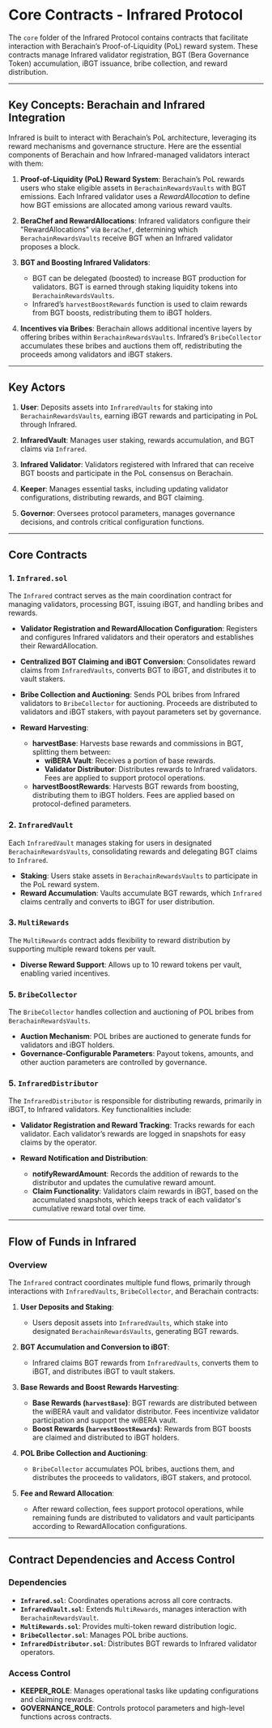 # Core Contracts - Infrared Protocol

The `core` folder of the Infrared Protocol contains contracts that facilitate interaction with Berachain’s Proof-of-Liquidity (PoL) reward system. These contracts manage Infrared validator registration, BGT (Bera Governance Token) accumulation, iBGT issuance, bribe collection, and reward distribution.

---

## Key Concepts: Berachain and Infrared Integration

Infrared is built to interact with Berachain’s PoL architecture, leveraging its reward mechanisms and governance structure. Here are the essential components of Berachain and how Infrared-managed validators interact with them:

1. **Proof-of-Liquidity (PoL) Reward System**: Berachain’s PoL rewards users who stake eligible assets in `BerachainRewardsVaults` with BGT emissions. Each Infrared validator uses a *RewardAllocation* to define how BGT emissions are allocated among various reward vaults.

2. **BeraChef and RewardAllocations**: Infrared validators configure their "RewardAllocations" via `BeraChef`, determining which `BerachainRewardsVaults` receive BGT when an Infrared validator proposes a block.

3. **BGT and Boosting Infrared Validators**: 
   - BGT can be delegated (boosted) to increase BGT production for validators. BGT is earned through staking liquidity tokens into `BerachainRewardsVaults`.
   - Infrared’s `harvestBoostRewards` function is used to claim rewards from BGT boosts, redistributing them to iBGT holders.

4. **Incentives via Bribes**: Berachain allows additional incentive layers by offering bribes within `BerachainRewardsVaults`. Infrared’s `BribeCollector` accumulates these bribes and auctions them off, redistributing the proceeds among validators and iBGT stakers.

---

## Key Actors

1. **User**: Deposits assets into `InfraredVaults` for staking into `BerachainRewardsVaults`, earning iBGT rewards and participating in PoL through Infrared.

2. **InfraredVault**: Manages user staking, rewards accumulation, and BGT claims via `Infrared`.

3. **Infrared Validator**: Validators registered with Infrared that can receive BGT boosts and participate in the PoL consensus on Berachain.

4. **Keeper**: Manages essential tasks, including updating validator configurations, distributing rewards, and BGT claiming.

5. **Governor**: Oversees protocol parameters, manages governance decisions, and controls critical configuration functions.

---

## Core Contracts

### 1. `Infrared.sol`

The `Infrared` contract serves as the main coordination contract for managing validators, processing BGT, issuing iBGT, and handling bribes and rewards.

- **Validator Registration and RewardAllocation Configuration**: Registers and configures Infrared validators and their operators and establishes their RewardAllocation.
  
- **Centralized BGT Claiming and iBGT Conversion**: Consolidates reward claims from `InfraredVaults`, converts BGT to iBGT, and distributes it to vault stakers.

- **Bribe Collection and Auctioning**: Sends POL bribes from Infrared validators to `BribeCollector` for auctioning. Proceeds are distributed to validators and iBGT stakers, with payout parameters set by governance.

- **Reward Harvesting**:
    - **harvestBase**: Harvests base rewards and commissions in BGT, splitting them between:
        - **wiBERA Vault**: Receives a portion of base rewards.
        - **Validator Distributor**: Distributes rewards to Infrared validators.
      Fees are applied to support protocol operations.
    - **harvestBoostRewards**: Harvests BGT rewards from boosting, distributing them to iBGT holders. Fees are applied based on protocol-defined parameters.

### 2. `InfraredVault`

Each `InfraredVault` manages staking for users in designated `BerachainRewardsVaults`, consolidating rewards and delegating BGT claims to `Infrared`.

- **Staking**: Users stake assets in `BerachainRewardsVaults` to participate in the PoL reward system.
- **Reward Accumulation**: Vaults accumulate BGT rewards, which `Infrared` claims centrally and converts to iBGT for user distribution.

### 3. `MultiRewards`

The `MultiRewards` contract adds flexibility to reward distribution by supporting multiple reward tokens per vault.

- **Diverse Reward Support**: Allows up to 10 reward tokens per vault, enabling varied incentives.

### 5. `BribeCollector`

The `BribeCollector` handles collection and auctioning of POL bribes from `BerachainRewardsVaults`.

- **Auction Mechanism**: POL bribes are auctioned to generate funds for validators and iBGT holders.
- **Governance-Configurable Parameters**: Payout tokens, amounts, and other auction parameters are controlled by governance.

### 5. `InfraredDistributor`

The `InfraredDistributor` is responsible for distributing rewards, primarily in iBGT, to Infrared validators. Key functionalities include:

- **Validator Registration and Reward Tracking**: Tracks rewards for each validator. Each validator’s rewards are logged in snapshots for easy claims by the operator.
  
- **Reward Notification and Distribution**:
    - **notifyRewardAmount**: Records the addition of rewards to the distributor and updates the cumulative reward amount.
    - **Claim Functionality**: Validators claim rewards in iBGT, based on the accumulated snapshots, which keeps track of each validator's cumulative reward total over time.

---

## Flow of Funds in Infrared

### Overview

The `Infrared` contract coordinates multiple fund flows, primarily through interactions with `InfraredVaults`, `BribeCollector`, and Berachain contracts:

1. **User Deposits and Staking**:
   - Users deposit assets into `InfraredVaults`, which stake into designated `BerachainRewardsVaults`, generating BGT rewards.

2. **BGT Accumulation and Conversion to iBGT**:
   - Infrared claims BGT rewards from `InfraredVaults`, converts them to iBGT, and distributes iBGT to vault stakers.

3. **Base Rewards and Boost Rewards Harvesting**:
   - **Base Rewards (`harvestBase`)**: BGT rewards are distributed between the wiBERA vault and validator distributor. Fees incentivize validator participation and support the wiBERA vault.
   - **Boost Rewards (`harvestBoostRewards`)**: Rewards from BGT boosts are claimed and distributed to iBGT holders.

4. **POL Bribe Collection and Auctioning**:
   - `BribeCollector` accumulates POL bribes, auctions them, and distributes the proceeds to validators, iBGT stakers, and protocol.

5. **Fee and Reward Allocation**:
   - After reward collection, fees support protocol operations, while remaining funds are distributed to validators and vault participants according to RewardAllocation configurations.

---

## Contract Dependencies and Access Control

### Dependencies

- **`Infrared.sol`**: Coordinates operations across all core contracts.
- **`InfraredVault.sol`**: Extends `MultiRewards`, manages interaction with `BerachainRewardsVault`.
- **`MultiRewards.sol`**: Provides multi-token reward distribution logic.
- **`BribeCollector.sol`**: Manages POL bribe auctions.
- **`InfraredDistributor.sol`**: Distributes BGT rewards to Infrared validator operators.

### Access Control

- **KEEPER_ROLE**: Manages operational tasks like updating configurations and claiming rewards.
- **GOVERNANCE_ROLE**: Controls protocol parameters and high-level functions across contracts. 